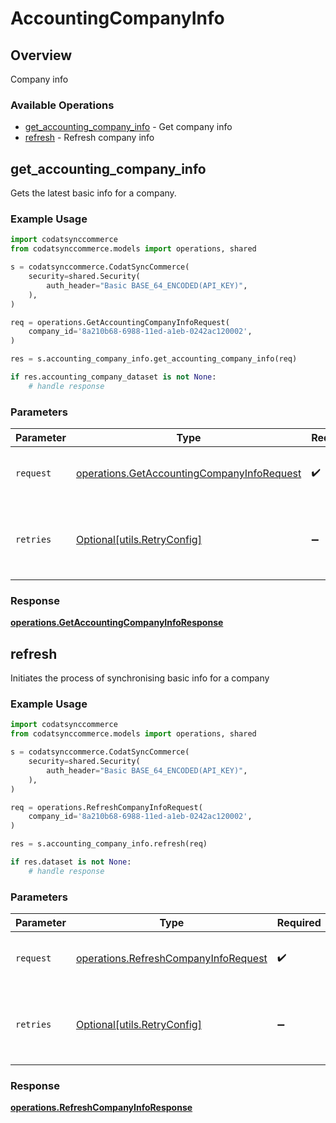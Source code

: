 # AccountingCompanyInfo

## Overview

Company info

### Available Operations

* [get_accounting_company_info](#get_accounting_company_info) - Get company info
* [refresh](#refresh) - Refresh company info

## get_accounting_company_info

Gets the latest basic info for a company.

### Example Usage

```python
import codatsynccommerce
from codatsynccommerce.models import operations, shared

s = codatsynccommerce.CodatSyncCommerce(
    security=shared.Security(
        auth_header="Basic BASE_64_ENCODED(API_KEY)",
    ),
)

req = operations.GetAccountingCompanyInfoRequest(
    company_id='8a210b68-6988-11ed-a1eb-0242ac120002',
)

res = s.accounting_company_info.get_accounting_company_info(req)

if res.accounting_company_dataset is not None:
    # handle response
```

### Parameters

| Parameter                                                                                                | Type                                                                                                     | Required                                                                                                 | Description                                                                                              |
| -------------------------------------------------------------------------------------------------------- | -------------------------------------------------------------------------------------------------------- | -------------------------------------------------------------------------------------------------------- | -------------------------------------------------------------------------------------------------------- |
| `request`                                                                                                | [operations.GetAccountingCompanyInfoRequest](../../models/operations/getaccountingcompanyinforequest.md) | :heavy_check_mark:                                                                                       | The request object to use for the request.                                                               |
| `retries`                                                                                                | [Optional[utils.RetryConfig]](../../models/utils/retryconfig.md)                                         | :heavy_minus_sign:                                                                                       | Configuration to override the default retry behavior of the client.                                      |


### Response

**[operations.GetAccountingCompanyInfoResponse](../../models/operations/getaccountingcompanyinforesponse.md)**


## refresh

Initiates the process of synchronising basic info for a company

### Example Usage

```python
import codatsynccommerce
from codatsynccommerce.models import operations, shared

s = codatsynccommerce.CodatSyncCommerce(
    security=shared.Security(
        auth_header="Basic BASE_64_ENCODED(API_KEY)",
    ),
)

req = operations.RefreshCompanyInfoRequest(
    company_id='8a210b68-6988-11ed-a1eb-0242ac120002',
)

res = s.accounting_company_info.refresh(req)

if res.dataset is not None:
    # handle response
```

### Parameters

| Parameter                                                                                    | Type                                                                                         | Required                                                                                     | Description                                                                                  |
| -------------------------------------------------------------------------------------------- | -------------------------------------------------------------------------------------------- | -------------------------------------------------------------------------------------------- | -------------------------------------------------------------------------------------------- |
| `request`                                                                                    | [operations.RefreshCompanyInfoRequest](../../models/operations/refreshcompanyinforequest.md) | :heavy_check_mark:                                                                           | The request object to use for the request.                                                   |
| `retries`                                                                                    | [Optional[utils.RetryConfig]](../../models/utils/retryconfig.md)                             | :heavy_minus_sign:                                                                           | Configuration to override the default retry behavior of the client.                          |


### Response

**[operations.RefreshCompanyInfoResponse](../../models/operations/refreshcompanyinforesponse.md)**

